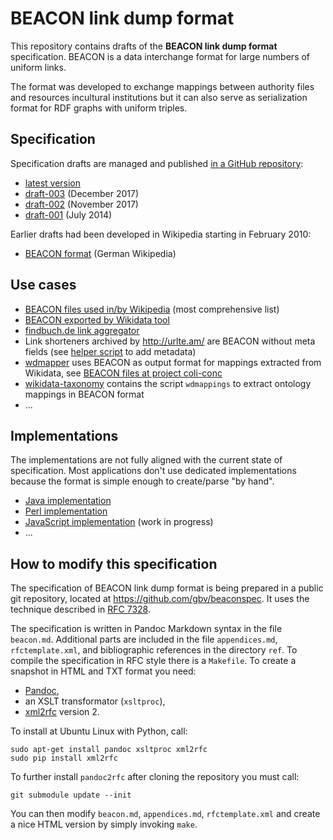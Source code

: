 # BEACON link dump format

This repository contains drafts of the **BEACON link dump format** specification. BEACON is a data interchange format for large numbers of uniform links.  

The format was developed to exchange mappings between authority files and resources incultural institutions but it can also serve as serialization format for RDF graphs with uniform triples.  

## Specification

Specification drafts are managed and published [in a GitHub repository](https://github.com/gbv/beaconspec):

* [latest version](https://gbv.github.io/beaconspec/beacon.html)
* [draft-003](https://gbv.github.io/beaconspec/draft-voss-beacon-003.html) (December 2017)
* [draft-002](https://gbv.github.io/beaconspec/draft-voss-beacon-002.html) (November 2017)
* [draft-001](https://gbv.github.io/beaconspec/draft-voss-beacon-002.html) (July 2014)

Earlier drafts had been developed in Wikipedia starting in February 2010:

* [BEACON format](https://de.wikipedia.org/wiki/Wikipedia:BEACON/Format) (German Wikipedia)

## Use cases

* [BEACON files used in/by Wikipedia](https://de.wikipedia.org/wiki/Wikipedia:BEACON) (most comprehensive list)
* [BEACON exported by Wikidata tool](https://tools.wmflabs.org/wikidata-todo/beacon.php)
* [findbuch.de link aggregator](https://beacon.findbuch.de/)
* Link shorteners archived by http://urlte.am/ are BEACON without meta fields (see [helper script](https://github.com/ArchiveTeam/urlteam-stuff/blob/master/tools/mkbeacon.pl) to add metadata)
* [wdmapper](https://wdmapper.readthedocs.io/) uses BEACON as output format for mappings extracted from Wikidata, see [BEACON files at project coli-conc](http://coli-conc.gbv.de/concordances/wikidata/)
* [wikidata-taxonomy](https://www.npmjs.com/package/wikidata-taxonomy) contains the script `wdmappings` to extract ontology mappings in BEACON format
* ...

## Implementations

The implementations are not fully aligned with the current state of specification. Most applications don't use dedicated implementations because the format is simple enough to create/parse "by hand".

* [Java implementation](https://github.com/thunken/beacon)
* [Perl implementation](https://metacpan.org/release/Data-Beacon)
* [JavaScript implementation](https://github.com/gbv/beacon-js) (work in progress)
* ... 

## How to modify this specification

The specification of BEACON link dump format is being prepared in a public git
repository, located at <https://github.com/gbv/beaconspec>. It uses the
technique described in [RFC 7328](https://tools.ietf.org/html/rfc7328.html).

The specification is written in Pandoc Markdown syntax in the file `beacon.md`.
Additional parts are included in the file `appendices.md`, `rfctemplate.xml`,
and bibliographic references in the directory `ref`. To compile the
specification in RFC style there is a `Makefile`. To create a snapshot in HTML
and TXT format you need:

* [Pandoc](http://johnmacfarlane.net/pandoc/),
* an XSLT transformator (`xsltproc`),
* [xml2rfc](http://xml.resource.org/) version 2.

To install at Ubuntu Linux with Python, call:

    sudo apt-get install pandoc xsltproc xml2rfc
    sudo pip install xml2rfc

To further install `pandoc2rfc` after cloning the repository you must call:

    git submodule update --init

You can then modify `beacon.md`, `appendices.md`, `rfctemplate.xml` and create
a nice HTML version by simply invoking `make`.

